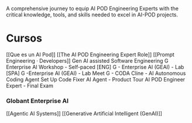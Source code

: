 
A comprehensive journey to equip AI POD Engineering Experts with the critical knowledge, tools, and skills needed to excel in AI-POD projects.

# Cursos
[[Que es un AI Pod]]
[[The AI POD Engineering Expert Role]]
[[Prompt Engineering · Developers]]
Gen AI assisted Software Engineering
G Enterprise AI Workshop - Self-paced
[ENG]  G - Enterprise AI (GEAI) - Lab
[SPA]  G -Enterprise AI (GEAI) - Lab
Meet G - CODA
Cline - AI Autonomous Coding Agent Set Up
Code Fixer AI Agent - Product Tour
AI POD Engineer Expert - Final Exam

### Globant Enterprise AI

[[Agentic AI Systems]]
[[Generative Artificial Intelligent (GenAI)]]

